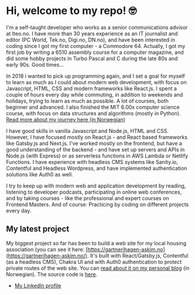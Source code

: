 # Hi, welcome to my repo! 🤓

I'm a self-taught developer who works as a senior communications advisor at Iteo.no. I have more than 30 years experience as an IT journalist and editor (PC World, Tek.no, Digi.no, DN.no), and have been interested in coding since I got my first computer - a Commodore 64. Actually, I got my first job by writing a 6510 assembly course for a computer magazine, and did some hobby projects in Turbo Pascal and C during the late 80s and early 90s. Good times...

In 2018 i wanted to pick up programming again, and I set a goal for myself to learn as much as I could about modern web development, with focus on Javascript, HTML, CSS and modern frameworks like React.js. I spent a couple of hours every day while commuting, in addition to weekends and holidays, trying to learn as much as possible. A lot of courses, both beginner and advanced. I also finished the MIT 6.00x computer science course, with focus on data structures and algorithms (mostly in Python). [Read more about my journey here (in Norwegian)](https://www.lekanger.no/project/hvordan-jeg-laerte-meg-javascript-react-js-og-mye-annet-pa-ett-ar)

I have good skills in vanilla Javascript and Node.js, HTML and CSS. However, I have focused mostly on React.js - and React based frameworks like Gatsby.js and Next.js. I've worked mostly on the frontend, but have a good understanding of the backend - and have set up servers and APIs in Node.js (with Express) or as serverless functions in AWS Lambda or Netlify Functions. I have experience with headless CMS systems like Sanity.io, Contentful and Headless Wordpress, and have implemented authentication solutions like Auth0 as well. 

I try to keep up with modern web and application development by reading, listening to developer podcasts, participating in online web conferences, and by taking courses - like the professional and expert courses on Frontend Masters. And of course: Practicing by coding on different projects every day.

## My latest project
My biggest project so far has been to build a web site for my local housing association (you can see it here: [https://gartnerihagen-askim.no](https://gartnerihagen-askim.no/). It's built with React/Gatsby.js, Contentful (as a headless CMS), Chakra UI and with Auth0 authentication to protect private routes of the web site. You can [read about it on my personal blog](https://www.lekanger.no/project/del-1-slik-bygget-jeg-nye-nettsider-til-sameiet-med-gatsby-og-chakra-ui) (in Norwegian). The source code is [here](https://github.com/klekanger/gartnerihagen).

- [My LinkedIn profile](https://www.linkedin.com/in/lekanger/)
